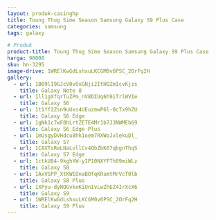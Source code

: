 ```yaml
---
layout: produk-casinghp
title: Toung Thug Sime Season Samsung Galaxy S9 Plus Case
categories: samsung
tags: galaxy

# Produk
product-title: Toung Thug Sime Season Samsung Galaxy S9 Plus Case
harga: 90000
sku: hn-3295
image-drive: 1WRElKwGdLshxuLKCGM0v6PSC_2OrFq2H
gallery:
  - url: 1B09lI9GJcV0vOxGNji2ItHOZmIcvKjzs
    title: Galaxy Note 8
  - url: 1ll1gXfqrTuZPm_nV8DIUq6h9iTrlWVIe
    title: Galaxy S6
  - url: 1t1ff2Zsn9uUxs4UEuzmwP6l-0cTx9hZU
    title: Galaxy S6 Edge
  - url: 1gNk1c7wF8hLrtZETE4Mr1b7J3NWMEb69
    title: Galaxy S6 Edge Plus
  - url: 1mUsgyDVHdcu8hk1oem7RXWoJxlekuDl_
    title: Galaxy S7
  - url: 1CAXTsReLNaLvllCv4QbZbK67qbgnThqS
    title: Galaxy S7 Edge
  - url: 1ctkU84-9kghYW-yIP10NXYFTh89miWLz
    title: Galaxy S8
  - url: 1AxVSPP_XtKWEOnaBOfqKRumtMrVcT0lb
    title: Galaxy S8 Plus
  - url: 1XPyu-dyNOGvkxKiUnIvLwZhEZ4IrXcX6
    title: Galaxy S9
  - url: 1WRElKwGdLshxuLKCGM0v6PSC_2OrFq2H
    title: Galaxy S9 Plus
---
```


